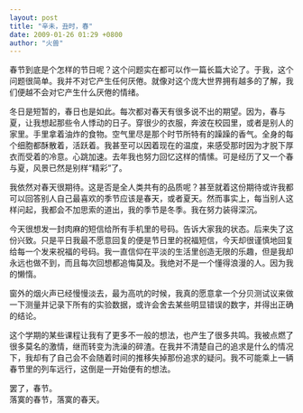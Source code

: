 ```yaml
---
layout: post
title: "辛未，丑时，春"
date: 2009-01-26 01:29 +0800
author: "火兽"
---
```


春节到底是个怎样的节日呢？这个问题实在都可以作一篇长篇大论了。于我，这个问题很简单。我并不对它产生任何厌倦。就像对这个庞大世界拥有越多的了解，我们便越不会对它产生什么厌倦的情绪。

冬日是短暂的，春日也是如此。每次都对春天有很多说不出的期望。因为，春与夏，让我想起那些令人悸动的日子。穿很少的衣服，奔波在校园里，或者是别人的家里。手里拿着油炸的食物。空气里尽是那个时节所特有的躁躁的香气。全身的每个细胞都酥散着，活跃着。我甚至可以因着现在的温度，来感受那时因为才脱下厚衣而受着的冷意。心跳加速。去年我也努力回忆这样的情愫。可是经历了又一个春与夏，风景已然是别样“精彩”了。

我依然对春天很期待。这是否是全人类共有的品质呢？甚至就着这份期待或许我都可以回答别人自己最喜欢的季节应该是春天，或者夏天。然而事实上，每当别人这样问起，我都会不加思索的道出，我的季节是冬季。我在努力装得深沉。

今天很想发一封肉麻的短信给所有手机里的号码。告诉大家我的状态。后来失了这份兴致。只是平日我最不愿意回复的便是节日里的祝福短信，今天却很谨慎地回复给每一个发来祝福的号码。我一直信仰在平淡的生活里创造无限的乐趣，但是我却永远也做不到，而且每次回想都追悔莫及。我绝对不是一个懂得浪漫的人。因为我的懒惰。

窗外的烟火声已经慢慢淡去，最为高吭的时候，我真的愿意拿一个分贝测试议来做一下测量并记录下所有的实验数据，或许会舍去某些明显错误的数字，并得出正确的结论。

这个学期的某些课程让我有了更多不一般的想法，也产生了很多共鸣。我被点燃了很多莫名的激情，继而转变为洗澡的碎渣。在我并不清楚自己的追求是什么的情况下，我却有了自己会不会随着时间的推移失掉那份追求的疑问。我不可能乘上一辆春节里的列车远行，这倒是一开始便有的想法。

罢了，春节。<br>
落寞的春节，落寞的春天。

